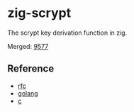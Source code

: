 # zig-scrypt

The scrypt key derivation function in zig.

Merged: [9577](https://github.com/ziglang/zig/pull/9577)

## Reference

- [rfc](https://tools.ietf.org/html/rfc7914)
- [golang](https://github.com/golang/crypto/blob/master/scrypt/scrypt.go)
- [c](https://github.com/Tarsnap/scrypt)
